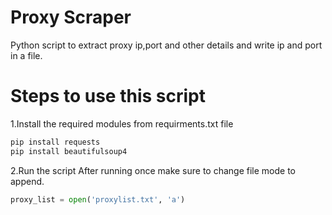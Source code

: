 # Proxy Scraper

Python script to extract proxy ip,port and other details and write ip and port in a file.

# Steps to use this script
1.Install the required modules from requirments.txt file
``` bash
pip install requests
pip install beautifulsoup4
```
2.Run the script
After running once make sure to change file mode to append.
``` python
proxy_list = open('proxylist.txt', 'a')
```

